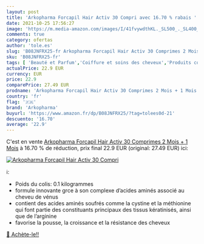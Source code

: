```yaml
---
layout: post
title: 'Arkopharma Forcapil Hair Activ 30 Compri avec 16.70 % rabais '
date: 2021-10-25 17:56:27
image: 'https://m.media-amazon.com/images/I/41fvywdthKL._SL500_._SL400_.jpg'
comments: true
category: ofertas
author: 'tole.es'
slug: 'B08JNFRX25-fr Arkopharma Forcapil Hair Activ 30 Comprimes 2 Mois + 1 Mois'
sku: 'B08JNFRX25-fr'
tags: [ 'Beauté et Parfum','Coiffure et soins des cheveux','Produits contre la perte de cheveux','arkopharma', ]
actualPrice: 22.9 EUR
currency: EUR
price: 22.9
comparePrice: 27.49 EUR
prodname: 'Arkopharma Forcapil Hair Activ 30 Comprimes 2 Mois + 1 Mois'
country: 'fr'
flag: '🇫🇷'
brand: 'Arkopharma'
buyurl: 'https://www.amazon.fr/dp/B08JNFRX25/?tag=tolees0d-21'
descuento: '16.70'
average: '22.9'
---
```


C'est en vente [Arkopharma Forcapil Hair Activ 30 Comprimes 2 Mois + 1 Mois](https://www.amazon.fr/dp/B08JNFRX25/?tag=tolees0d-21)  à  16.70 % de réduction, prix final  22.9 EUR (original: 27.49 EUR) ici:

[![Arkopharma Forcapil Hair Activ 30 Compri](https://m.media-amazon.com/images/I/41fvywdthKL._SL500_._SL400_.jpg)](https://www.amazon.fr/dp/B08JNFRX25/?tag=tolees0d-21)

ℹ️:

- Poids du colis: 0.1 kilogrammes
- formule innovante grce à son complexe d’acides aminés associé au cheveu de vénus
- contient des acides aminés soufrés comme la cystine et la méthionine qui font partie des constituants principaux des tissus kératinisés, ainsi que de l’arginine
- favorise la pousse, la croissance et la résistance des cheveux

[🛒 Achète-le!!](https://www.amazon.fr/dp/B08JNFRX25/?tag=tolees0d-21)

